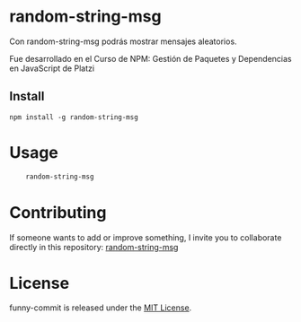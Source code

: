# random-string-msg

Con random-string-msg podrás mostrar mensajes aleatorios.

Fue desarrollado en el Curso de NPM: Gestión de Paquetes y Dependencias en JavaScript de Platzi

## Install

```npm
npm install -g random-string-msg
```

# Usage

```bash
    random-string-msg
```

# Contributing

If someone wants to add or improve something, I invite you to collaborate directly in this repository: [random-string-msg](https://www.npmjs.com/package/random-string-msg)

# License

funny-commit is released under the [MIT License](https://opensource.org/licenses/MIT). 
